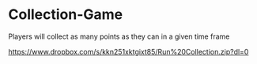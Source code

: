 # Collection-Game
Players will collect as many points as they can in a given time frame

https://www.dropbox.com/s/kkn251xktgixt85/Run%20Collection.zip?dl=0
